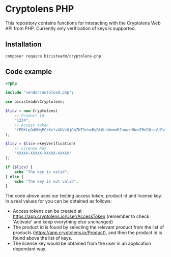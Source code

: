 # Cryptolens PHP

This repository contains functions for interacting with the Cryptolens
Web API from PHP. Currently only verification of keys is supported.


## Installation
```
composer require bicisteadm/cryptolens-php
```

## Code example

```php
<?php

include "vendor/autoload.php";

use bicisteadm\Cryptolens;

$licv = new Cryptolens(
    // Product Id
    "1234", 
    // Access token
    "fPDKLpOdOMgPCtKelvXKVzOjOhZKESebxRgRtOLhUnmnMJbowzHNedIMdJUraViFpiEUlnHr"
);

$licv = $licv->keyVerification(
    // License Key
    "XXXXX-XXXXX-XXXXX-XXXXX"
);

if ($licv) {
    echo "The key is valid";
} else {
    echo "The key is not valid";
}
```

The code above uses our testing access token, product id and license key.
In a real values for you can be obtained as follows:

 * Access tokens can be created at https://app.cryptolens.io/User/AccessToken (remember to check 'Activate' and keep everything else unchanged)
 * The product id is found by selecting the relevant product from the list of products
   (https://app.cryptolens.io/Product), and then the product id is found above the list
   of keys.
 * The license key would be obtained from the user in an application dependant way.
